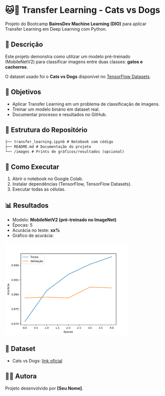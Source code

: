 # 🐱🐶 Transfer Learning - Cats vs Dogs

Projeto do Bootcamp **BairesDev Machine Learning (DIO)** para aplicar Transfer Learning em Deep Learning com Python.

## 📖 Descrição
Este projeto demonstra como utilizar um modelo pré-treinado (MobileNetV2) para classificar imagens entre duas classes: **gatos e cachorros**.

O dataset usado foi o **Cats vs Dogs** disponível no [TensorFlow Datasets](https://www.tensorflow.org/datasets/catalog/cats_vs_dogs).

## 🎯 Objetivos
- Aplicar Transfer Learning em um problema de classificação de imagens.
- Treinar um modelo binário em dataset real.
- Documentar processo e resultados no GitHub.

## 📂 Estrutura do Repositório
```
├── transfer_learning.ipynb # Notebook com código
├── README.md # Documentação do projeto
└── /images # Prints de gráficos/resultados (opcional)
```

## 🚀 Como Executar
1. Abrir o notebook no Google Colab.
2. Instalar dependências (TensorFlow, TensorFlow Datasets).
3. Executar todas as células.

## 📊 Resultados
- Modelo: **MobileNetV2 (pré-treinado no ImageNet)**
- Épocas: 5
- Acurácia no teste: **xx%**
- Gráfico de acurácia:

<img src="images/accuracy.png" width="400">

## 🔗 Dataset
- Cats vs Dogs: [link oficial](https://www.tensorflow.org/datasets/catalog/cats_vs_dogs)

## 👩‍💻 Autora
Projeto desenvolvido por **[Seu Nome]**.
